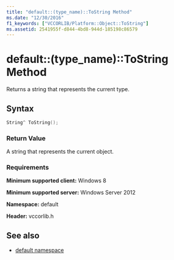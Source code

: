 ```yaml
---
title: "default::(type_name)::ToString Method"
ms.date: "12/30/2016"
f1_keywords: ["VCCORLIB/Platform::Object::ToString"]
ms.assetid: 2541955f-d844-4bd8-944d-185198c86579
---
```

# default::(type_name)::ToString Method

Returns a string that represents the current type.

## Syntax

```cpp
String^ ToString();
```

### Return Value

A string that represents the current object.

### Requirements

**Minimum supported client:** Windows 8

**Minimum supported server:** Windows Server 2012

**Namespace:** default

**Header:** vccorlib.h

## See also

- [default namespace](../cppcx/default-namespace.md)

